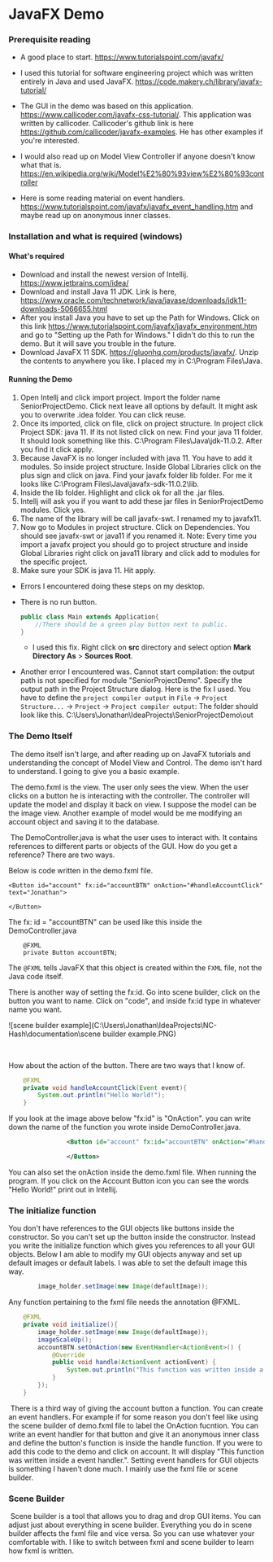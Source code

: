 # JavaFX Demo

### Prerequisite reading

- A good place to start. https://www.tutorialspoint.com/javafx/

- I used this tutorial for software engineering project which was written entirely in Java and used JavaFX. https://code.makery.ch/library/javafx-tutorial/

- The GUI in the demo was based on this application. https://www.callicoder.com/javafx-css-tutorial/. This application was written by callicoder. Callicoder's github link is here https://github.com/callicoder/javafx-examples. He has other examples if you're interested. 

- I would also read up on Model View Controller if anyone doesn't know what that is. https://en.wikipedia.org/wiki/Model%E2%80%93view%E2%80%93controller

- Here is some reading material on event handlers. https://www.tutorialspoint.com/javafx/javafx_event_handling.htm and maybe read up on anonymous inner classes.

  

### Installation and what is required (windows)

#### What's required

- Download and install the newest version of Intellij. https://www.jetbrains.com/idea/
- Download and install Java 11 JDK. Link is here, https://www.oracle.com/technetwork/java/javase/downloads/jdk11-downloads-5066655.html
- After you install Java you have to set up the Path for Windows. Click on this link https://www.tutorialspoint.com/javafx/javafx_environment.htm and go to "Setting up the Path for Windows." I didn't do this to run the demo. But it will save you trouble in the future. 
- Download JavaFX 11 SDK. https://gluonhq.com/products/javafx/. Unzip the contents to anywhere you like. I placed my in C:\Program Files\Java.

#### Running the Demo

1. Open Intellj and click import project. Import the folder name SeniorProjectDemo. Click next leave all options by default. It might ask you to overwrite .idea folder. You can click reuse. 
2. Once its imported, click on file, click on project structure. In project click Project SDK: java 11. If its not listed click on new. Find your java 11 folder. It should look something like this. C:\Program Files\Java\jdk-11.0.2. After you find it click apply. 
3. Because JavaFX is no longer included with java 11. You have to add it modules. So inside project structure. Inside Global Libraries click on the plus sign and click on java. Find your javafx folder lib folder. For me it looks like C:\Program Files\Java\javafx-sdk-11.0.2\lib.
4. Inside the lib folder. Highlight and click ok for all the .jar files. 
5. Intellj will ask you if you want to add these jar files in SeniorProjectDemo modules. Click yes.
6. The name of the library will be call javafx-swt. I renamed my to javafx11. 
7. Now go to Modules in project structure. Click on Dependencies. You should see javafx-swt or java11 if you renamed it.  Note: Every time you import a javafx project you should go to project structure and inside Global Libraries right click on java11 library and click add to modules for the specific project. 
8. Make sure your SDK is java 11.  Hit apply.

- Errors I encountered doing these steps on my desktop. 

- There is no run button.

  ```Java
  public class Main extends Application{
      //There should be a green play button next to public.
  }
  ```

  - I used this fix. Right click on **src** directory and select option **Mark Directory As** > **Sources Root**.

- Another error I encountered was. Cannot start compilation: the output path is not specified for module "SeniorProjectDemo". Specify the output path in the Project Structure dialog. Here is the fix I used. You have to define the `project compiler output` in `File` -> `Project Structure...` -> `Project` -> `Project compiler output`: The folder should look like this. C:\Users\Jonathan\IdeaProjects\SeniorProjectDemo\out

### The Demo Itself

​	The demo itself isn't large, and after reading up on JavaFX tutorials and understanding the concept of Model View and Control. The demo isn't hard to understand. I going to give you a basic example.

​	The demo.fxml is the view. The user only sees the view. When the user clicks on a button he is interacting with the controller. The controller will update the model and display it back on view. I suppose the model can be the image view. Another example of model would be me modifying an account object and saving it to the database. 

​	The DemoController.java is what the user uses to interact with. It contains references to different parts or objects of the GUI. How do you get a reference? There are two ways.

Below is code written in the demo.fxml file.

```account button
<Button id="account" fx:id="accountBTN" onAction="#handleAccountClick" text="Jonathan">

</Button>
```

The fx: id = "accountBTN" can be used like this inside the DemoController.java 

```jav
    @FXML
    private Button accountBTN;
```

The `@FXML` tells JavaFX that this object is created within the `FXML` file, not the Java code itself.

There is another way of setting the fx:id. Go into scene builder, click on the button you want to name. Click on "code", and inside fx:id type in whatever name you want.

![scene builder example](C:\Users\Jonathan\IdeaProjects\NC-Hash\documentation\scene builder example.PNG)

​    

How about the action of the button. There are two ways that I know of. 

```java
    @FXML
    private void handleAccountClick(Event event){
        System.out.println("Hello World!");
    }
```

If you look at the image above below "fx:id" is "OnAction". you can write down the name of the function you wrote inside DemoController.java.

```xml
                <Button id="account" fx:id="accountBTN" onAction="#handleAccountClick" text="Jonathan">

                </Button>
```

You can also set the onAction inside the demo.fxml file. When running the program. If you click on the Account Button icon you can see the words "Hello World!" print out in Intellij.



### The initialize function

You don't have references to the GUI objects like buttons inside the constructor. So you can't set up the button inside the constructor. Instead you write the initialize function which gives you references to all your GUI objects.  Below I am able to modify my GUI objects anyway and set up default images or default labels. I was able to set the default image this way. 

```java
        image_holder.setImage(new Image(defaultImage));
```

Any function pertaining to the fxml file needs the annotation @FXML.

```java
    @FXML
    private void initialize(){
        image_holder.setImage(new Image(defaultImage));
        imageScaleUp();
        accountBTN.setOnAction(new EventHandler<ActionEvent>() {
            @Override
            public void handle(ActionEvent actionEvent) {
                System.out.println("This function was written inside a event handler.");
            }
        });
    }
```

​	There is a third way of giving the account button a function. You can create an event handlers. For example if for some reason you don't feel like using the scene builder of demo.fxml file to label the OnAction fucntion. You can write an event handler for that button and give it an anonymous inner class and define the button's function is inside the handle function. If you were to add this code to the demo and click on account. It will display "This function was written inside a event handler.". Setting event handlers for GUI objects is something I haven't done much. I mainly use the fxml file or scene builder.

### Scene Builder

​	Scene builder is a tool that allows you to drag and drop GUI items. You can adjust just about everything  in scene builder. Everything you do in scene builder affects the fxml file and vice versa. So you can use whatever your comfortable with. I like to switch between fxml and scene builder to learn how fxml is written. 









